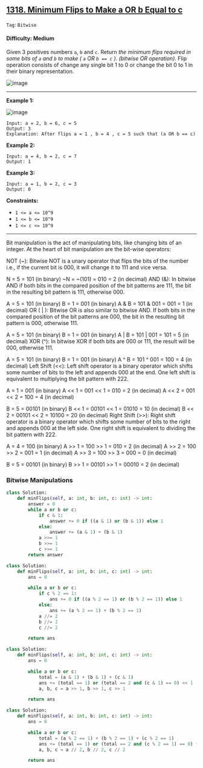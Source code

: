 ## [1318. Minimum Flips to Make a OR b Equal to c](https://leetcode.com/problems/minimum-flips-to-make-a-or-b-equal-to-c/)

```Tag```: ```Bitwise```

#### Difficulty: Medium

Given 3 positives numbers ```a```, ```b``` and ```c```. Return _the minimum flips required in some bits of ```a``` and ```b``` to make ( ```a``` OR ```b == c``` ). (bitwise OR operation)_.
Flip operation consists of change any single bit 1 to 0 or change the bit 0 to 1 in their binary representation.

![image](https://github.com/quananhle/Python/assets/35042430/c1857a6e-2eee-4a52-8d6d-e9400c9a1658)

---

__Example 1:__

![image](https://assets.leetcode.com/uploads/2020/01/06/sample_3_1676.png)
```
Input: a = 2, b = 6, c = 5
Output: 3
Explanation: After flips a = 1 , b = 4 , c = 5 such that (a OR b == c)
```

__Example 2:__
```
Input: a = 4, b = 2, c = 7
Output: 1
```

__Example 3:__
```
Input: a = 1, b = 2, c = 3
Output: 0
```

__Constraints:__

- ```1 <= a <= 10^9```
- ```1 <= b <= 10^9```
- ```1 <= c <= 10^9```

---

Bit manipulation is the act of manipulating bits, like changing bits of an integer.
At the heart of bit manipulation are the bit-wise operators:

NOT (~): Bitwise NOT is a unary operator that flips the bits of the number i.e., if the current bit is 000, it will change it to 111 and vice versa.

N = 5 = 101 (in binary)
~N = ~(101) = 010 = 2 (in decimal)
AND (&): In bitwise AND if both bits in the compared position of the bit patterns are 111, the bit in the resulting bit pattern is 111, otherwise 000.

A = 5 = 101 (in binary) 
B = 1 = 001 (in binary) 
A & B = 101 & 001 = 001 = 1 (in decimal)
OR ( | ): Bitwise OR is also similar to bitwise AND. If both bits in the compared position of the bit patterns are 000, the bit in the resulting bit pattern is 000, otherwise 111.

A = 5 = 101 (in binary) 
B = 1 = 001 (in binary) 
A | B = 101 | 001 = 101 = 5 (in decimal)
XOR (^): In bitwise XOR if both bits are 000 or 111, the result will be 000, otherwise 111.

A = 5 = 101 (in binary) 
B = 1 = 001 (in binary) 
A ^ B = 101 ^ 001 = 100 = 4 (in decimal)
Left Shift (<<): Left shift operator is a binary operator which shifts some number of bits to the left and appends 000 at the end. One left shift is equivalent to multiplying the bit pattern with 222.

A = 1 = 001 (in binary) 
A << 1 = 001 << 1 = 010 = 2 (in decimal)
A << 2 = 001 << 2 = 100 = 4 (in decimal)

B = 5 = 00101 (in binary)
B << 1 = 00101 << 1 = 01010 = 10 (in decimal)
B << 2 = 00101 << 2 = 10100 = 20 (in decimal)
Right Shift (>>): Right shift operator is a binary operator which shifts some number of bits to the right and appends 000 at the left side. One right shift is equivalent to dividing the bit pattern with 222.

A = 4 = 100 (in binary) 
A >> 1 = 100 >> 1 = 010 = 2 (in decimal)
A >> 2 = 100 >> 2 = 001 = 1 (in decimal)
A >> 3 = 100 >> 3 = 000 = 0 (in decimal)

B = 5 = 00101 (in binary)
B >> 1 = 00101 >> 1 = 00010 = 2 (in decimal)

### Bitwise Manipulations

```Python
class Solution:
    def minFlips(self, a: int, b: int, c: int) -> int:
        answer = 0
        while a or b or c:
            if c & 1:
                answer += 0 if ((a & 1) or (b & 1)) else 1
            else:
                answer += (a & 1) + (b & 1)
            a >>= 1
            b >>= 1
            c >>= 1
        return answer
```

```Python
class Solution:
    def minFlips(self, a: int, b: int, c: int) -> int:
        ans = 0

        while a or b or c:
            if c % 2 == 1:
                ans += 0 if ((a % 2 == 1) or (b % 2 == 1)) else 1
            else:
                ans += (a % 2 == 1) + (b % 2 == 1)
            a //= 2
            b //= 2
            c //= 2

        return ans
```

```Python
class Solution:
    def minFlips(self, a: int, b: int, c: int) -> int:
        ans = 0

        while a or b or c:
            total = (a & 1) + (b & 1) + (c & 1)
            ans += (total == 1) or (total == 2 and (c & 1) == 0) << 1
            a, b, c = a >> 1, b >> 1, c >> 1

        return ans
```

```Python
class Solution:
    def minFlips(self, a: int, b: int, c: int) -> int:
        ans = 0

        while a or b or c:
            total = (a % 2 == 1) + (b % 2 == 1) + (c % 2 == 1)
            ans += (total == 1) or (total == 2 and (c % 2 == 1) == 0) * 2
            a, b, c = a // 2, b // 2, c // 2

        return ans
```

